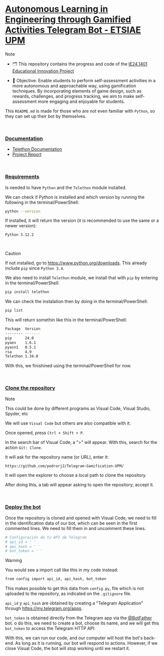 <h1><ins>Autonomous Learning in Engineering through Gamified Activities Telegram Bot - ETSIAE UPM</ins></h1>


> [!NOTE]
> - 🗂️ This repository contains the progress and code of the [IE24.1401 Educational Innovation Project](https://innovacioneducativa.upm.es/proyectos-ie/informacion?anyo=2023-2024&id=1160)
> 
> - 🎯 Objective: Enable students to perform self-assessment activities in a more autonomous and approachable way, using gamification techniques. By incorporating elements of game design, such as rewards, challenges, and progress tracking, we aim to make self-assessment more engaging and enjoyable for students.
>   
> This `README.md` is made for those who are not even familiar with `Python`, so they can set up their bot by themselves.
<br>

### <ins>Documentation</ins>

 - [Telethon Documentation](https://docs.telethon.dev/en/stable/)
 - [Project Report](https://www.overleaf.com/read/nvbqkrzspbjp#ad7e05)

<br>

### <ins>Requirements</ins>

Is needed to have `Python` and the `Telethon` module installed.

We can check if Python is installed and which version by running the following in the terminal/PowerShell:

```bash
python --version
```

If installed, it will return the version (it is recommended to use the same or a newer version):

 `Python 3.12.2`

 <br>

> [!CAUTION]
> If not installed, go to https://www.python.org/downloads. This already include `pip` since `Python 3.4`.

We also need to install `Telethon` module, we install that with `pip` by entering in the terminal/PowerShell:
```bash
pip install telethon
```

We can check the instalation then by doing in the terminal/PowerShell:
```bash
pip list
```

This will return somethin like this in the terminal/PowerShell:
```bash
Package  Version
-------- -------
pip      24.0
pyaes    1.6.1
pyasn1   0.5.1
rsa      4.9
Telethon 1.34.0
```

With this, we finishined using the terminal/PowerShell for now.

<br>

### <ins>Clone the repository</ins>

> [!NOTE]
> This could be done by different programs as Visual Code, Visual Studio, Spyder, etc

We will use `Visual Code` but others are also compatible with it.

Once opened, press `Ctrl + Shift + P`.

In the search bar of Visual Code, a ">" will appear. With this, search for the action `Git: Clone`.

It will ask for the repository name (or URL), enter it:

```bash
https://github.com/pedrorj2/Telegram-Gamification-UPM/
```

It will open the explorer to choose a local path to clone the repository.

After doing this, a tab will appear asking to open the repository; accept it.

<br>

### <ins>Deploy the bot</ins>

Once the repository is cloned and opened with Visual Code, we need to fill in the identification data of our bot, which can be seen in the first commented lines. We need to fill them in and uncomment these lines.

```bash
# Configuración de tu API de Telegram
# api_id = ' '
# api_hash = ' '
# bot_token = ' '
```

> [!WARNING]
> You would see a import call like this in my code instead:
> 
> ```bash
> from config import api_id, api_hash, bot_token
> ```
> This makes possible to get this data from `config.py`, file which is not uploaded to the repository, as indicated on the `.gitignore` file.


`api_id` y `api_hash` are obtained by creating a "Telegram Application" through https://my.telegram.org/apps.

`bot_token` is obtained directly from the Telegram app via the [@BotFather](https://t.me/BotFather) bot.
o do this, we need to create a bot, choose its name, and we will get this `bot_token` to access the Telegram HTTP API.

With this, we can run our code, and our computer will host the bot's back-end. As long as it is running, our bot will respond to actions. However, if we close Visual Code, the bot will stop working until we restart it.



